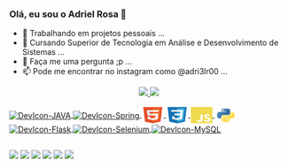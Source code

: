 ### Olá, eu sou o Adriel Rosa 👋

- 🔭 Trabalhando em projetos pessoais ...
- 🌱 Cursando Superior de Tecnologia em Análise e Desenvolvimento de Sistemas ...
- 💬 Faça me uma pergunta ;p ...
- 📫 Pode me encontrar no instagram como @adri3lr00 ...

<div align="center">
  <a href="https://github.com/AdrielRosa2001">
  <img height="180em" src="https://github-readme-stats.vercel.app/api?username=AdrielRosa2001&show_icons=true&theme=dark&include_all_commits=true&count_private=true"/>
  <img height="180em" src="https://github-readme-stats.vercel.app/api/top-langs/?username=AdrielRosa2001&layout=compact&langs_count=7&theme=dark"/>
</div>
<div style="display: inline_block"><br>
  
  <img align="center" alt="DevIcon-JAVA" height="30" width="40" src="https://cdn.jsdelivr.net/gh/devicons/devicon/icons/java/java-original.svg">
  <img align="center" alt="DevIcon-Spring" height="30" width="40" src="https://cdn.jsdelivr.net/gh/devicons/devicon/icons/spring/spring-original.svg">
  <img align="center" alt="Rafa-HTML" height="30" width="40" src="https://raw.githubusercontent.com/devicons/devicon/master/icons/html5/html5-original.svg">
  <img align="center" alt="Rafa-CSS" height="30" width="40" src="https://raw.githubusercontent.com/devicons/devicon/master/icons/css3/css3-original.svg">
  <img align="center" alt="Rafa-Js" height="30" width="40" src="https://raw.githubusercontent.com/devicons/devicon/master/icons/javascript/javascript-plain.svg">
  <img align="center" alt="Rafa-Python" height="30" width="40" src="https://raw.githubusercontent.com/devicons/devicon/master/icons/python/python-original.svg">
  <img align="center" alt="DevIcon-Flask" height="65" width="80" src="https://cdn.jsdelivr.net/gh/devicons/devicon/icons/flask/flask-original-wordmark.svg">
  <img align="center" alt="DevIcon-Selenium" height="30" width="40" src="https://cdn.jsdelivr.net/gh/devicons/devicon/icons/selenium/selenium-original.svg">
  <img align="center" alt="DevIcon-MySQL" height="65" width="80" src="https://cdn.jsdelivr.net/gh/devicons/devicon/icons/mysql/mysql-plain-wordmark.svg">
</div>

##

<div> 
  <a href="https://www.linkedin.com/in/adriel-rosa-660431144/" target="_blank"><img src="https://img.shields.io/badge/-LinkedIn-%230077B5?style=for-the-badge&logo=linkedin&logoColor=white" target="_blank"></a>
  <a href = "mailto:adrielrosa.contact@gmail.com"><img src="https://img.shields.io/badge/Gmail-D14836?style=for-the-badge&logo=gmail&logoColor=white" target="_blank"></a> 
  <a href="https://t.me/AdrielPy" target="_blank"><img src="https://img.shields.io/badge/Telegram-2CA5E0?style=for-the-badge&logo=telegram&logoColor=white" target="_blank"></a>
  <a href="https://www.instagram.com/adri3lr00/" target="_blank"><img src="https://img.shields.io/badge/-Instagram-%23E4405F?style=for-the-badge&logo=instagram&logoColor=white" target="_blank"></a>
  <a href="https://www.youtube.com/channel/UCP63cZygvohHDqo4t2157Qw" target="_blank"><img src="https://img.shields.io/badge/YouTube-FF0000?style=for-the-badge&logo=youtube&logoColor=white" target="_blank"></a>
  <a href="https://twitter.com/AdrielRosaDev" target="_blank"><img src="https://img.shields.io/badge/Twitter-1DA1F2?style=for-the-badge&logo=twitter&logoColor=white" target="_blank"></a>
</div>

##
